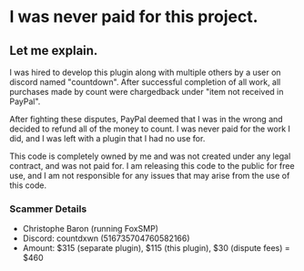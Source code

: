 # I was never paid for this project.
## Let me explain.
I was hired to develop this plugin along with multiple others by a user on discord named "countdown". After successful completion of all work, all purchases made by count were chargedback under "item not received in PayPal".

After fighting these disputes, PayPal deemed that I was in the wrong and decided to refund all of the money to count. I was never paid for the work I did, and I was left with a plugin that I had no use for.

This code is completely owned by me and was not created under any legal contract, and was not paid for. I am releasing this code to the public for free use, and I am not responsible for any issues that may arise from the use of this code.

### Scammer Details
- Christophe Baron (running FoxSMP)
- Discord: countdxwn (516735704760582166)
- Amount: $315 (separate plugin), $115 (this plugin), $30 (dispute fees) = $460


